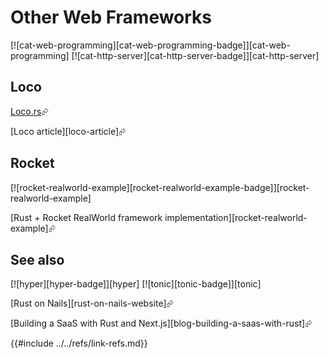 # Other Web Frameworks

[![cat-web-programming][cat-web-programming-badge]][cat-web-programming]  [![cat-http-server][cat-http-server-badge]][cat-http-server]

## Loco

[Loco.rs]( https://loco.rs/ )⮳

[Loco article][loco-article]⮳

## Rocket

[![rocket-realworld-example][rocket-realworld-example-badge]][rocket-realworld-example]

[Rust + Rocket RealWorld framework implementation][rocket-realworld-example]⮳

## See also

[![hyper][hyper-badge]][hyper]  [![tonic][tonic-badge]][tonic]

[Rust on Nails][rust-on-nails-website]⮳

[Building a SaaS with Rust and Next.js][blog-building-a-saas-with-rust]⮳

{{#include ../../refs/link-refs.md}}
